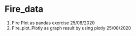# Fire_data
1. Fire Plot as pandas exercise 25/08/2020
2. Fire_plot_Plotly as graph result by using plotly 25/08/2020

